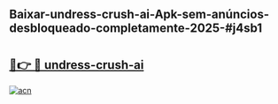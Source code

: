 ## Baixar-undress-crush-ai-Apk-sem-anúncios-desbloqueado-completamente-2025-#j4sb1

# <h2><a href="https://ainizakaria.my?title=undress-crush-ai&ref=20M">🔗👉 🔴 undress-crush-ai</a></h2>

[![acn](https://github.com/user-attachments/assets/0f9c940e-d8b0-45ae-aac7-cd30a18b3e1c)](https://ainizakaria.my?title=undress-crush-ai&ref=20M)

